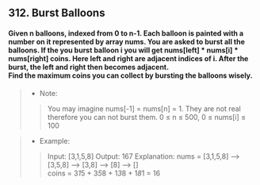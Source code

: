 ## 312. Burst Balloons
#### Given n balloons, indexed from 0 to n-1. Each balloon is painted with a number on it represented by array nums. You are asked to burst all the balloons. If the you burst balloon i you will get nums[left] * nums[i] * nums[right] coins. Here left and right are adjacent indices of i. After the burst, the left and right then becomes adjacent.<br>Find the maximum coins you can collect by bursting the balloons wisely.

>* Note:
>> You may imagine nums[-1] = nums[n] = 1. They are not real therefore you can not burst them.
>> 0 ≤ n ≤ 500, 0 ≤ nums[i] ≤ 100

>* Example:
>> Input: [3,1,5,8]
>> Output: 167 
>> Explanation: nums = [3,1,5,8] --> [3,5,8] -->   [3,8]   -->  [8]  --> []<br>
coins =  3*1*5      +  3*5*8    +  1*3*8      + 1*8*1   = 16